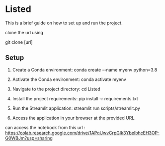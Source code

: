 # Listed

This is a brief guide on how to set up and run the project.


clone the url using 

git clone [url]
## Setup

1. Create a Conda environment:
    conda create --name myenv python=3.8 

2. Activate the Conda environment: 
    conda activate myenv
    
3. Navigate to the project directory: 
    cd Listed


4. Install the project requirements: 
    pip install -r requirements.txt

5. Run the Streamlit application: 
    streamlit run scripts/streamlit.py

6. Access the application in your browser at the provided URL.




can access the notebook from this url : https://colab.research.google.com/drive/1APqUwvCrpGIk3YbeIbhcEH3OP-G0WBJm?usp=sharing
